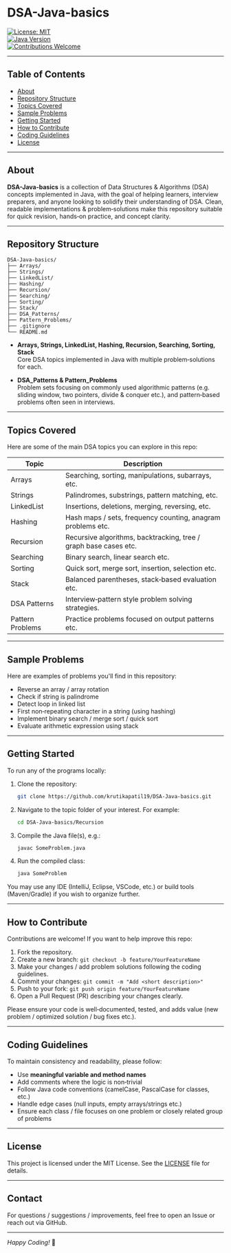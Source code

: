 # DSA-Java-basics

[![License: MIT](https://img.shields.io/badge/License-MIT-yellow.svg)](LICENSE)  
[![Java Version](https://img.shields.io/badge/Java-8%2B-blue.svg)](#)  
[![Contributions Welcome](https://img.shields.io/badge/Contributions-Welcome-brightgreen.svg)](#)  

---

## Table of Contents

- [About](#about)  
- [Repository Structure](#repository-structure)  
- [Topics Covered](#topics-covered)  
- [Sample Problems](#sample-problems)  
- [Getting Started](#getting-started)  
- [How to Contribute](#how-to-contribute)  
- [Coding Guidelines](#coding-guidelines)  
- [License](#license)  

---

## About

**DSA-Java-basics** is a collection of Data Structures & Algorithms (DSA) concepts implemented in Java, with the goal of helping learners, interview preparers, and anyone looking to solidify their understanding of DSA. Clean, readable implementations & problem‑solutions make this repository suitable for quick revision, hands‑on practice, and concept clarity.

---

## Repository Structure

```
DSA-Java-basics/
├── Arrays/
├── Strings/
├── LinkedList/
├── Hashing/
├── Recursion/
├── Searching/
├── Sorting/
├── Stack/
├── DSA_Patterns/
├── Pattern_Problems/
├── .gitignore
└── README.md
```

- **Arrays, Strings, LinkedList, Hashing, Recursion, Searching, Sorting, Stack**  
  Core DSA topics implemented in Java with multiple problem‑solutions for each.

- **DSA_Patterns & Pattern_Problems**  
  Problem sets focusing on commonly used algorithmic patterns (e.g. sliding window, two pointers, divide & conquer etc.), and pattern‑based problems often seen in interviews.

---

## Topics Covered

Here are some of the main DSA topics you can explore in this repo:

| Topic         | Description                                                                 |
|----------------|-----------------------------------------------------------------------------|
| Arrays         | Searching, sorting, manipulations, subarrays, etc.                        |
| Strings        | Palindromes, substrings, pattern matching, etc.                          |
| LinkedList     | Insertions, deletions, merging, reversing, etc.                           |
| Hashing        | Hash maps / sets, frequency counting, anagram problems etc.              |
| Recursion      | Recursive algorithms, backtracking, tree / graph base cases etc.          |
| Searching      | Binary search, linear search etc.                                         |
| Sorting        | Quick sort, merge sort, insertion, selection etc.                        |
| Stack          | Balanced parentheses, stack‑based evaluation etc.                         |
| DSA Patterns   | Interview‑pattern style problem solving strategies.                       |
| Pattern Problems | Practice problems focused on output patterns etc.                       |

---

## Sample Problems

Here are examples of problems you'll find in this repository:

- Reverse an array / array rotation  
- Check if string is palindrome  
- Detect loop in linked list  
- First non‑repeating character in a string (using hashing)  
- Implement binary search / merge sort / quick sort  
- Evaluate arithmetic expression using stack  

---

## Getting Started

To run any of the programs locally:

1. Clone the repository:
   ```bash
   git clone https://github.com/krutikapatil19/DSA-Java-basics.git
   ```
2. Navigate to the topic folder of your interest. For example:
   ```bash
   cd DSA-Java-basics/Recursion
   ```
3. Compile the Java file(s), e.g.:
   ```bash
   javac SomeProblem.java
   ```
4. Run the compiled class:
   ```bash
   java SomeProblem
   ```

You may use any IDE (IntelliJ, Eclipse, VSCode, etc.) or build tools (Maven/Gradle) if you wish to organize further.

---

## How to Contribute

Contributions are welcome! If you want to help improve this repo:

1. Fork the repository.  
2. Create a new branch: `git checkout -b feature/YourFeatureName`  
3. Make your changes / add problem solutions following the coding guidelines.  
4. Commit your changes: `git commit -m "Add <short description>"`  
5. Push to your fork: `git push origin feature/YourFeatureName`  
6. Open a Pull Request (PR) describing your changes clearly.

Please ensure your code is well‑documented, tested, and adds value (new problem / optimized solution / bug fixes etc.).

---

## Coding Guidelines

To maintain consistency and readability, please follow:

- Use **meaningful variable and method names**  
- Add comments where the logic is non‑trivial  
- Follow Java code conventions (camelCase, PascalCase for classes, etc.)  
- Handle edge cases (null inputs, empty arrays/strings etc.)  
- Ensure each class / file focuses on one problem or closely related group of problems

---

## License

This project is licensed under the MIT License. See the [LICENSE](LICENSE) file for details.

---

## Contact

For questions / suggestions / improvements, feel free to open an Issue or reach out via GitHub.

---

*Happy Coding!* 🚀
